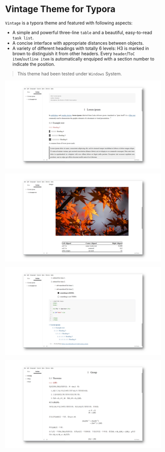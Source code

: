 # Vintage Theme for Typora
`Vintage` is a typora theme and featured with following aspects:

- A simple and powerful three-line `table` and a beautiful, easy-to-read `task list`.
- A concise interface with appropriate distances between objects.
- A variety of different headings with totally 6 levels: H3 is marked in brown to distinguish it from other headers. Every `header`/`ToC item`/`outline item` is automatically enquiped with a section number to indicate the position.

> This theme had been tested under `Windows` System.

![](media/lorem_ipsum_1.png)

![](media/lorem_ipsum_2.png)

![](media/lorem_ipsum_3.png)

![](media/abstract_algebra.png)